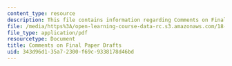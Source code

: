 ```yaml
---
content_type: resource
description: This file contains information regarding Comments on Final Paper Drafts.
file: /media/https%3A/open-learning-course-data-rc.s3.amazonaws.com/18-904-seminar-in-topology-spring-2011/343d96d135a72300f69c9338178d46bd_MIT18_904S11_final.pdf
file_type: application/pdf
resourcetype: Document
title: Comments on Final Paper Drafts
uid: 343d96d1-35a7-2300-f69c-9338178d46bd
---
```

